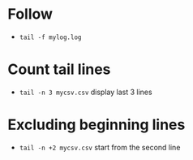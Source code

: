 # Follow
* `tail -f mylog.log`

# Count tail lines
  * `tail -n 3 mycsv.csv` display last 3 lines

# Excluding beginning lines
  * `tail -n +2 mycsv.csv` start from the second line
